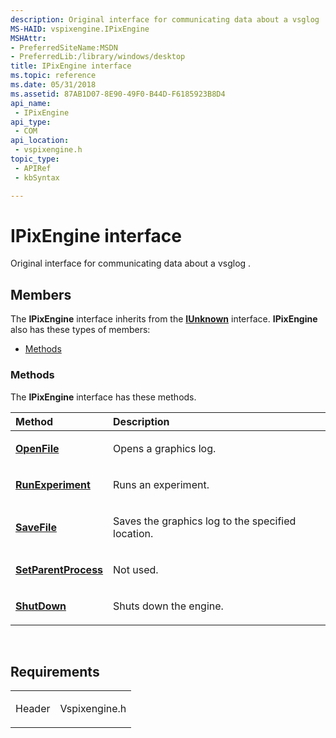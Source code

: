 ```yaml
---
description: Original interface for communicating data about a vsglog .
MS-HAID: vspixengine.IPixEngine
MSHAttr:
- PreferredSiteName:MSDN
- PreferredLib:/library/windows/desktop
title: IPixEngine interface
ms.topic: reference
ms.date: 05/31/2018
ms.assetid: 87AB1D07-8E90-49F0-B44D-F6185923B8D4
api_name: 
 - IPixEngine
api_type: 
 - COM
api_location: 
 - vspixengine.h
topic_type: 
 - APIRef
 - kbSyntax

---
```


# <span id="vspixengine.ipixengine"></span>IPixEngine interface

Original interface for communicating data about a vsglog .

## Members

The **IPixEngine** interface inherits from the [**IUnknown**](/windows/desktop/api/unknwn/nn-unknwn-iunknown) interface. **IPixEngine** also has these types of members:

-   [Methods](#methods)

### <span id="methods"></span>Methods

The **IPixEngine** interface has these methods.

<table><colgroup><col  /><col  /></colgroup><thead><tr class="header"><th style="text-align: left;">Method</th><th style="text-align: left;">Description</th></tr></thead><tbody><tr class="odd"><td style="text-align: left;"><a href="/windows/desktop/direct3dtools/ipixengine-openfile-bstr-bstr-inewframescallback-ptr-ifileiocallback-ptr-lcid"><strong>OpenFile</strong></a></td><td style="text-align: left;"><p>Opens a graphics log.</p></td></tr><tr class="even"><td style="text-align: left;"><a href="/windows/desktop/direct3dtools/ipixengine-runexperiment-experiment-irunexperimentcallback-ptr-inewframescallback-ptr-ifileiocallback-ptr-dword-experimenttrigger-arr"><strong>RunExperiment</strong></a></td><td style="text-align: left;"><p>Runs an experiment.</p></td></tr><tr class="odd"><td style="text-align: left;"><a href="/windows/desktop/direct3dtools/ipixengine-savefile-bstr-ifileiocallback-ptr"><strong>SaveFile</strong></a></td><td style="text-align: left;"><p>Saves the graphics log to the specified location.</p></td></tr><tr class="even"><td style="text-align: left;"><a href="/windows/desktop/direct3dtools/ipixengine-setparentprocess-dword"><strong>SetParentProcess</strong></a></td><td style="text-align: left;"><p>Not used.</p></td></tr><tr class="odd"><td style="text-align: left;"><a href="/windows/desktop/direct3dtools/ipixengine-shutdown"><strong>ShutDown</strong></a></td><td style="text-align: left;"><p>Shuts down the engine.</p></td></tr></tbody></table>

 

## Requirements

<table><colgroup><col  /><col  /></colgroup><tbody><tr class="odd"><td><p>Header</p></td><td>Vspixengine.h</td></tr></tbody></table>

 

 
